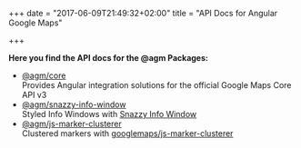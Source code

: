 +++
date = "2017-06-09T21:49:32+02:00"
title = "API Docs for Angular Google Maps"

+++

**Here you find the API docs for the @agm Packages:**

* [@agm/core](./agm-core/modules/AgmCoreModule.html)  
  Provides Angular integration solutions for the official Google Maps Core API v3
* [@agm/snazzy-info-window](./agm-snazzy-info-window/modules/AgmSnazzyInfoWindowModule.html)  
  Styled Info Windows with [Snazzy Info Window](https://github.com/atmist/snazzy-info-window)
* [@agm/js-marker-clusterer](./js-marker-clusterer/modules/AgmJsMarkerClusterer.html)  
  Clustered markers with [googlemaps/js-marker-clusterer](https://github.com/googlemaps/js-marker-clusterer)